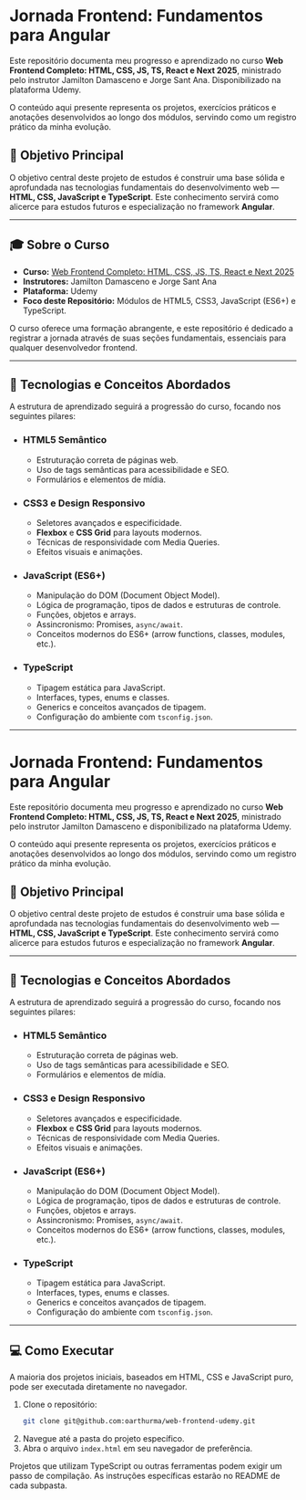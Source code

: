 # Jornada Frontend: Fundamentos para Angular

Este repositório documenta meu progresso e aprendizado no curso **Web Frontend Completo: HTML, CSS, JS, TS, React e Next 2025**, ministrado pelo instrutor Jamilton Damasceno e Jorge Sant Ana. Disponibilizado na plataforma Udemy.

O conteúdo aqui presente representa os projetos, exercícios práticos e anotações desenvolvidos ao longo dos módulos, servindo como um registro prático da minha evolução.

## 🎯 Objetivo Principal

O objetivo central deste projeto de estudos é construir uma base sólida e aprofundada nas tecnologias fundamentais do desenvolvimento web — **HTML, CSS, JavaScript e TypeScript**. Este conhecimento servirá como alicerce para estudos futuros e especialização no framework **Angular**.

---

## 🎓 Sobre o Curso

* **Curso:** [Web Frontend Completo: HTML, CSS, JS, TS, React e Next 2025](https://www.udemy.com/course/web-frontend-completo-html-css-javascript-typescript-react-next/)
* **Instrutores:** Jamilton Damasceno e Jorge Sant Ana
* **Plataforma:** Udemy
* **Foco deste Repositório:** Módulos de HTML5, CSS3, JavaScript (ES6+) e TypeScript.

O curso oferece uma formação abrangente, e este repositório é dedicado a registrar a jornada através de suas seções fundamentais, essenciais para qualquer desenvolvedor frontend.

---

## 🚀 Tecnologias e Conceitos Abordados

A estrutura de aprendizado seguirá a progressão do curso, focando nos seguintes pilares:

* ### **HTML5 Semântico**
    * Estruturação correta de páginas web.
    * Uso de tags semânticas para acessibilidade e SEO.
    * Formulários e elementos de mídia.

* ### **CSS3 e Design Responsivo**
    * Seletores avançados e especificidade.
    * **Flexbox** e **CSS Grid** para layouts modernos.
    * Técnicas de responsividade com Media Queries.
    * Efeitos visuais e animações.

* ### **JavaScript (ES6+)**
    * Manipulação do DOM (Document Object Model).
    * Lógica de programação, tipos de dados e estruturas de controle.
    * Funções, objetos e arrays.
    * Assincronismo: Promises, `async/await`.
    * Conceitos modernos do ES6+ (arrow functions, classes, modules, etc.).

* ### **TypeScript**
    * Tipagem estática para JavaScript.
    * Interfaces, types, enums e classes.
    * Generics e conceitos avançados de tipagem.
    * Configuração do ambiente com `tsconfig.json`.

---

# Jornada Frontend: Fundamentos para Angular

Este repositório documenta meu progresso e aprendizado no curso **Web Frontend Completo: HTML, CSS, JS, TS, React e Next 2025**, ministrado pelo instrutor Jamilton Damasceno e disponibilizado na plataforma Udemy.

O conteúdo aqui presente representa os projetos, exercícios práticos e anotações desenvolvidos ao longo dos módulos, servindo como um registro prático da minha evolução.

## 🎯 Objetivo Principal

O objetivo central deste projeto de estudos é construir uma base sólida e aprofundada nas tecnologias fundamentais do desenvolvimento web — **HTML, CSS, JavaScript e TypeScript**. Este conhecimento servirá como alicerce para estudos futuros e especialização no framework **Angular**.

---

## 🚀 Tecnologias e Conceitos Abordados

A estrutura de aprendizado seguirá a progressão do curso, focando nos seguintes pilares:

* ### **HTML5 Semântico**
    * Estruturação correta de páginas web.
    * Uso de tags semânticas para acessibilidade e SEO.
    * Formulários e elementos de mídia.

* ### **CSS3 e Design Responsivo**
    * Seletores avançados e especificidade.
    * **Flexbox** e **CSS Grid** para layouts modernos.
    * Técnicas de responsividade com Media Queries.
    * Efeitos visuais e animações.

* ### **JavaScript (ES6+)**
    * Manipulação do DOM (Document Object Model).
    * Lógica de programação, tipos de dados e estruturas de controle.
    * Funções, objetos e arrays.
    * Assincronismo: Promises, `async/await`.
    * Conceitos modernos do ES6+ (arrow functions, classes, modules, etc.).

* ### **TypeScript**
    * Tipagem estática para JavaScript.
    * Interfaces, types, enums e classes.
    * Generics e conceitos avançados de tipagem.
    * Configuração do ambiente com `tsconfig.json`.

---


## 💻 Como Executar

A maioria dos projetos iniciais, baseados em HTML, CSS e JavaScript puro, pode ser executada diretamente no navegador.

1.  Clone o repositório:
    ```bash
    git clone git@github.com:oarthurma/web-frontend-udemy.git
    ```
2.  Navegue até a pasta do projeto específico.
3.  Abra o arquivo `index.html` em seu navegador de preferência.

Projetos que utilizam TypeScript ou outras ferramentas podem exigir um passo de compilação. As instruções específicas estarão no README de cada subpasta.
